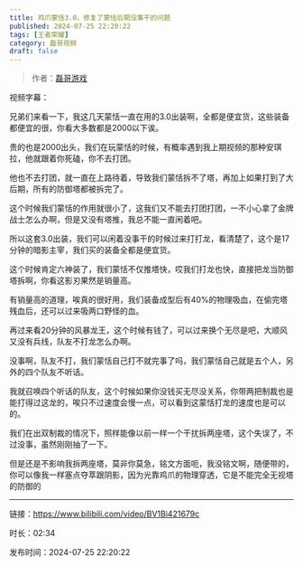 ```yaml
---
title: 鸡爪蒙恬3.0，修复了蒙恬后期没事干的问题
published: 2024-07-25 22:20:22
tags: [王者荣耀]
category: 磊哥视频
draft: false
---
```



> 作者：[磊哥游戏](https://space.bilibili.com/268941858?spm_id_from=333.788.upinfo.head.click)

视频字幕：

兄弟们来看一下，我这几天蒙恬一直在用的3.0出装啊，全都是便宜货，这些装备都便宜的很，你看大多数都是2000以下诶。

贵的也是2000出头，我们在玩蒙恬的时候，有概率遇到我上期视频的那种安琪拉，他就跟着你死磕，你不去打团。

他也不去打团，就一直在上路待着，导致我们蒙恬拆不了塔，再加上如果打到了大后期，所有的防御塔都被拆完了。

这个时候我们蒙恬的作用就很小了，这我们又不能去打团打团，一不小心拿了金牌战士怎么办啊，但是又没有塔推，我总不能一直闲着吧。

所以这套3.0出装，我们可以闲着没事干的时候过来打打龙，看清楚了，这个是17分钟的暗影主宰，我们买的装备全都是便宜货。

这个时候肯定六神装了，我们蒙恬不仅推塔快，哎我们打龙也快，直接把龙当防御塔拆啊，你看这影刃果然是销量高。

有销量高的道理，唉真的很好用，我们装备成型后有40%的物理吸血，在偷完塔残血后，还可以过来吸两口野怪的血。

再过来看20分钟的风暴龙王，这个时候有钱了，可以过来换个无尽是吧，大顺风又没有兵线，队友不打龙怎么办啊。

没事啊，队友不打，我们蒙恬自己打不就完事了吗，我们蒙恬自己就是五个人，另外的四个队友不听话。

我就召唤四个听话的队友，这个时候如果你没钱买无尽没关系，你带两把制裁也是能打得过这龙的，唉只不过速度会慢一点，可以看到这蒙恬打龙的速度也是可以的。

我们在出双制裁的情况下，照样能像以前一样一个干扰拆两座塔，这个失误了，不过没事，虽然刚刚抽了一下。

但是还是不影响我拆两座塔，莫非你莫急，铭文方面呃，我没铭文啊，随便带的，你可以像我一样塞点夺萃跟阴影，因为光靠鸡爪的物理穿透，它是不能完全无视塔的防御的

---

链接：https://www.bilibili.com/video/BV1Bi421679c

时长：02:34

发布时间：2024-07-25 22:20:22
